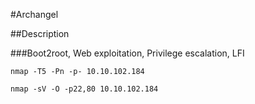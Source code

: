 #Archangel

##Description

###Boot2root, Web exploitation, Privilege escalation, LFI
```
nmap -T5 -Pn -p- 10.10.102.184
```

```
nmap -sV -O -p22,80 10.10.102.184
```
